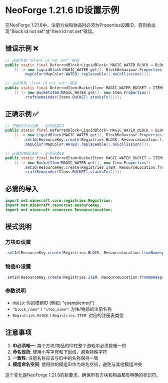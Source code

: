 # NeoForge 1.21.6 ID设置示例

在NeoForge 1.21.6中，注册方块和物品时必须为Properties设置ID，否则会出现"Block id not set"或"Item id not set"错误。

## 错误示例 ❌

```java
// 这会导致 "Block id not set" 错误
public static final DeferredBlock<LiquidBlock> MAGIC_WATER_BLOCK = BLOCKS.register("magic_water",
    () -> new LiquidBlock(MAGIC_WATER.get(), BlockBehaviour.Properties.of()
        .mapColor(MapColor.WATER).replaceable().noCollission()));

// 这会导致 "Item id not set" 错误  
public static final DeferredItem<BucketItem> MAGIC_WATER_BUCKET = ITEMS.register("magic_water_bucket",
    () -> new BucketItem(MAGIC_WATER.get(), new Item.Properties()
        .craftRemainder(Items.BUCKET).stacksTo(1)));
```

## 正确示例 ✅

```java
// 正确的方块注册 - 必须设置ID
public static final DeferredBlock<LiquidBlock> MAGIC_WATER_BLOCK = BLOCKS.register("magic_water",
    () -> new LiquidBlock(MAGIC_WATER.get(), BlockBehaviour.Properties.of()
        .setId(ResourceKey.create(Registries.BLOCK, ResourceLocation.fromNamespaceAndPath(MODID, "magic_water")))
        .mapColor(MapColor.WATER).replaceable().noCollission()));

// 正确的物品注册 - 必须设置ID
public static final DeferredItem<BucketItem> MAGIC_WATER_BUCKET = ITEMS.register("magic_water_bucket",
    () -> new BucketItem(MAGIC_WATER.get(), new Item.Properties()
        .setId(ResourceKey.create(Registries.ITEM, ResourceLocation.fromNamespaceAndPath(MODID, "magic_water_bucket")))
        .craftRemainder(Items.BUCKET).stacksTo(1)));
```

## 必需的导入

```java
import net.minecraft.core.registries.Registries;
import net.minecraft.resources.ResourceKey;
import net.minecraft.resources.ResourceLocation;
```

## 模式说明

### 方块ID设置
```java
.setId(ResourceKey.create(Registries.BLOCK, ResourceLocation.fromNamespaceAndPath(MODID, "block_name")))
```

### 物品ID设置
```java
.setId(ResourceKey.create(Registries.ITEM, ResourceLocation.fromNamespaceAndPath(MODID, "item_name")))
```

### 参数说明
- `MODID`: 你的模组ID (例如: "examplemod")
- `"block_name"` / `"item_name"`: 方块/物品的注册名称
- `Registries.BLOCK` / `Registries.ITEM`: 对应的注册表类型

## 注意事项

1. **ID必须唯一**: 每个方块/物品的ID在整个游戏中必须是唯一的
2. **命名规范**: 使用小写字母和下划线，避免特殊字符
3. **一致性**: 注册名称应该与ID中的名称保持一致
4. **模组命名空间**: 使用你的模组ID作为命名空间，避免与其他模组冲突

这个变化是NeoForge 1.21.6的新要求，确保所有方块和物品都有明确的标识符。
